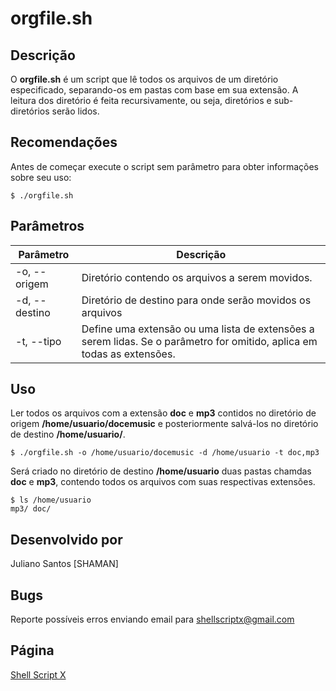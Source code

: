 # orgfile.sh

## Descrição

O **orgfile.sh** é um script que lê todos os arquivos de um diretório especificado, separando-os em pastas com base em sua extensão. A leitura dos diretório é feita recursivamente, ou seja, diretórios e sub-diretórios serão lidos.

## Recomendações

Antes de começar execute o script sem parâmetro para obter informações sobre seu uso:

```
$ ./orgfile.sh
```

## Parâmetros


Parâmetro|Descrição|
--------------|---------------
-o, --origem  |Diretório contendo os arquivos a serem movidos.
-d, --destino|Diretório de destino para onde serão movidos os arquivos
-t, --tipo|Define uma extensão ou uma lista de extensões a serem lidas. Se o parâmetro for omitido, aplica em todas as extensões.

## Uso

Ler todos os arquivos com a extensão **doc** e **mp3** contidos no diretório de origem **/home/usuario/docemusic** e posteriormente salvá-los no diretório de destino **/home/usuario/**.


	$ ./orgfile.sh -o /home/usuario/docemusic -d /home/usuario -t doc,mp3

Será criado no diretório de destino **/home/usuario** duas pastas chamdas **doc** e **mp3**, contendo todos os arquivos com suas respectivas extensões.

```
$ ls /home/usuario
mp3/ doc/
```

## Desenvolvido por

Juliano Santos [SHAMAN]

## Bugs
Reporte possíveis erros enviando email para <shellscriptx@gmail.com>

## Página
[Shell Script X](http://shellscriptx.blogspot.com.br)

